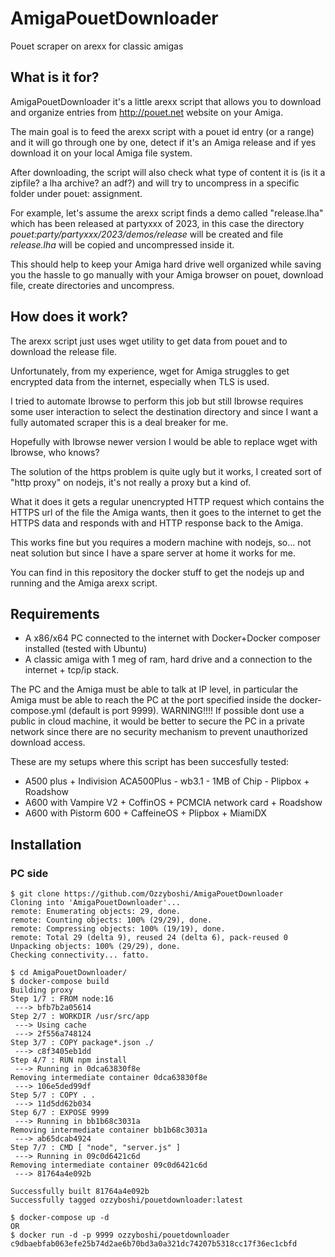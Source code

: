 # AmigaPouetDownloader
Pouet scraper on arexx for classic amigas

## What is it for?
AmigaPouetDownloader it's a little arexx script that allows you to download and organize entries from http://pouet.net website on your Amiga. 

The main goal is to feed the arexx script with a pouet id entry (or a range) and it will go through one by one, detect if it's an Amiga release and if yes download it on your local Amiga file system. 

After downloading, the script will also check what type of content it is (is it a zipfile? a lha archive? an adf?) and will try to uncompress in a specific folder under pouet: assignment. 

For example, let's assume the arexx script finds a demo called "release.lha" which has been released at partyxxx of 2023, in this case the directory
_pouet:party/partyxxx/2023/demos/release_ 
will be created and file _release.lha_ will be copied and uncompressed inside it.

This should help to keep your Amiga hard drive well organized while saving you the hassle to go manually with your Amiga browser on pouet, download file, create directories and uncompress.

## How does it work?
The arexx script just uses wget utility to get data from pouet and to download the release file. 

Unfortunately, from my experience, wget for Amiga struggles to get encrypted data from the internet, especially when TLS is used. 

I tried to automate Ibrowse to perform this job but still Ibrowse requires some user interaction to select the destination directory and since I want a fully automated scraper this is a deal breaker for me. 

Hopefully with Ibrowse newer version I would be able to replace wget with Ibrowse, who knows? 

The solution of the https problem is quite ugly but it works, I created sort of "http proxy" on nodejs, it's not really a proxy but a kind of. 

What it does it gets a regular unencrypted HTTP request which contains the HTTPS url of the file the Amiga wants, then it goes to the internet to get the HTTPS data and responds with and HTTP response back to the Amiga. 

This works fine but you requires a modern machine with nodejs, so... not neat solution but since I have a spare server at home it works for me.

You can find in this repository the docker stuff to get the nodejs up and running and the Amiga arexx script.

## Requirements
- A x86/x64 PC connected to the internet with Docker+Docker composer installed (tested with Ubuntu)
- A classic amiga with 1 meg of ram, hard drive and a connection to the internet + tcp/ip stack.

The PC and the Amiga must be able to talk at IP level, in particular the Amiga must be able to reach the PC at the port specified inside the docker-compose.yml (default is port 9999).
WARNING!!!! If possible dont use a public in cloud machine, it would be better to secure the PC in a private network since there are no security mechanism to prevent unauthorized download access.

These are my setups where this script has been succesfully tested:
- A500 plus + Indivision ACA500Plus - wb3.1 - 1MB of Chip - Plipbox + Roadshow
- A600 with Vampire V2 + CoffinOS + PCMCIA network card + Roadshow
- A600 with Pistorm 600 + CaffeineOS + Plipbox + MiamiDX

## Installation
### PC side
```
$ git clone https://github.com/Ozzyboshi/AmigaPouetDownloader
Cloning into 'AmigaPouetDownloader'...
remote: Enumerating objects: 29, done.
remote: Counting objects: 100% (29/29), done.
remote: Compressing objects: 100% (19/19), done.
remote: Total 29 (delta 9), reused 24 (delta 6), pack-reused 0
Unpacking objects: 100% (29/29), done.
Checking connectivity... fatto.

$ cd AmigaPouetDownloader/
$ docker-compose build
Building proxy
Step 1/7 : FROM node:16
 ---> bfb7b2a05614
Step 2/7 : WORKDIR /usr/src/app
 ---> Using cache
 ---> 2f556a748124
Step 3/7 : COPY package*.json ./
 ---> c8f3405eb1dd
Step 4/7 : RUN npm install
 ---> Running in 0dca63830f8e
Removing intermediate container 0dca63830f8e
 ---> 106e5ded99df
Step 5/7 : COPY . .
 ---> 11d5dd62b034
Step 6/7 : EXPOSE 9999
 ---> Running in bb1b68c3031a
Removing intermediate container bb1b68c3031a
 ---> ab65dcab4924
Step 7/7 : CMD [ "node", "server.js" ]
 ---> Running in 09c0d6421c6d
Removing intermediate container 09c0d6421c6d
 ---> 81764a4e092b

Successfully built 81764a4e092b
Successfully tagged ozzyboshi/pouetdownloader:latest

$ docker-compose up -d
OR
$ docker run -d -p 9999 ozzyboshi/pouetdownloader
c9dbaebfab063efe25b74d2ae6b70bd3a0a321dc74207b5318cc17f36ec1cbfd


```
